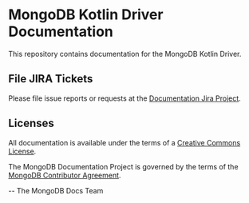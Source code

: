 # MongoDB Kotlin Driver Documentation

This repository contains documentation for the MongoDB Kotlin Driver.

## File JIRA Tickets

Please file issue reports or requests at the [Documentation Jira Project](https://jira.mongodb.org/browse/DOCS).

## Licenses

All documentation is available under the terms of a [Creative Commons License](https://creativecommons.org/licenses/by-nc-sa/3.0/).

The MongoDB Documentation Project is governed by the terms of the
[MongoDB Contributor Agreement](https://www.mongodb.com/legal/contributor-agreement).

-- The MongoDB Docs Team
